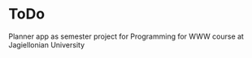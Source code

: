 # ToDo
Planner app as semester project for Programming for WWW course at 
Jagiellonian University



